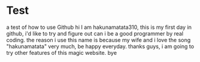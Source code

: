 # Test
a test of how to use Github
hi 
I am hakunamatata310, this is my first day in github, i'd like to try and figure out can i be a good programmer by real coding.
the reason i use this name is because my wife and i love the song "hakunamatata" very much, be happy everyday.
thanks guys, i am going to try other features of this magic website.
bye
